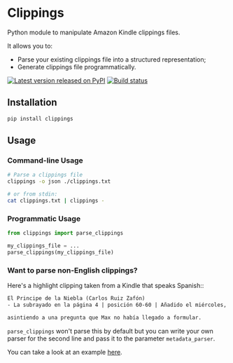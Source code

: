 # Clippings

Python module to manipulate Amazon Kindle clippings files.

It allows you to:

* Parse your existing clippings file into a structured representation;
* Generate clippings file programmatically.

[![Latest version released on PyPI](https://img.shields.io/pypi/v/clippings.svg)](https://pypi.org/pypi/clippings)
[![Build status](https://github.com/samueldg/clippings/workflows/Run%20tests/badge.svg)](https://github.com/samueldg/clippings/actions)

## Installation

```sh
pip install clippings
```

## Usage

### Command-line Usage

```sh
# Parse a clippings file
clippings -o json ./clippings.txt

# or from stdin:
cat clippings.txt | clippings -
```

### Programmatic Usage

```py
from clippings import parse_clippings

my_clippings_file = ...
parse_clippings(my_clippings_file)
```

### Want to parse non-English clippings?

Here's a highlight clipping taken from a Kindle that speaks Spanish::

```txt
El Principe de la Niebla (Carlos Ruiz Zafón)
- La subrayado en la página 4 | posición 60-60 | Añadido el miércoles, 6 de julio de 2022 06:54:57

asintiendo a una pregunta que Max no había llegado a formular.
```

`parse_clippings` won't parse this by default but you can write your own parser for
the second line and pass it to the parameter `metadata_parser`.

You can take a look at an example [here](./examples/bilingual_spanish_english_kindle/main.py).

